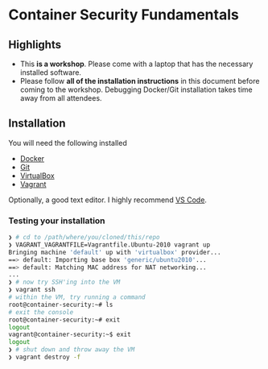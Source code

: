 # Container Security Fundamentals

## Highlights

- This **is a workshop**. Please come with a laptop that has the necessary installed software.
- Please follow **all of the installation instructions** in this document before coming to the workshop.
  Debugging Docker/Git installation takes time away from all attendees.

## Installation

You will need the following installed

- [Docker](https://www.docker.com/get-started/)
- [Git](https://git-scm.com/downloads)
- [VirtualBox](https://www.virtualbox.org/)
- [Vagrant](https://developer.hashicorp.com/vagrant/downloads)

Optionally, a good text editor.
I highly recommend [VS Code](https://code.visualstudio.com/).

### Testing your installation

```bash
❯ # cd to /path/where/you/cloned/this/repo
❯ VAGRANT_VAGRANTFILE=Vagrantfile.Ubuntu-2010 vagrant up
Bringing machine 'default' up with 'virtualbox' provider...
==> default: Importing base box 'generic/ubuntu2010'...
==> default: Matching MAC address for NAT networking...
...
❯ # now try SSH'ing into the VM
❯ vagrant ssh
# within the VM, try running a command
root@container-security:~# ls
# exit the console
root@container-security:~# exit
logout
vagrant@container-security:~$ exit
logout
❯ # shut down and throw away the VM
❯ vagrant destroy -f
```


